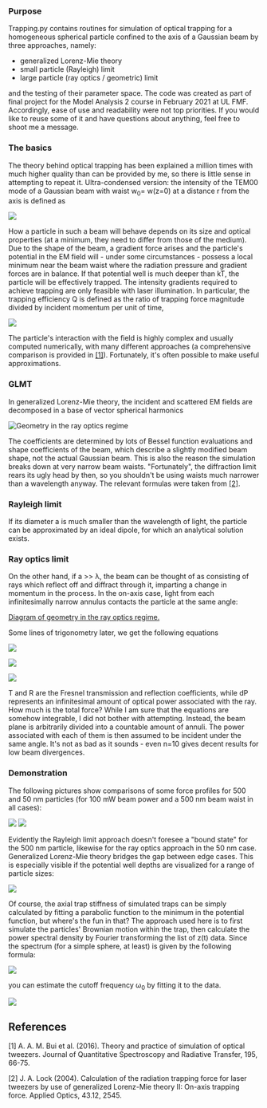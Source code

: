 ### Purpose

Trapping.py contains routines for simulation of optical trapping for a homogeneous spherical particle confined to the axis of a Gaussian beam by three approaches, namely:

- generalized Lorenz-Mie theory
- small particle (Rayleigh) limit
- large particle (ray optics / geometric) limit

and the testing of their parameter space. The code was created as part of final project for the Model Analysis 2 course in February 2021 at UL FMF. Accordingly, ease of use and readability were not top priorities. If you would like to reuse some of it and have questions about anything, feel free to shoot me a message.

### The basics

The theory behind optical trapping has been explained a million times with much higher quality than can be provided by me, so there is little sense in attempting to repeat it. Ultra-condensed version: the intensity of the TEM00 mode of a Gaussian beam with waist w<sub>0</sub>= w(z=0) at a distance r from the axis is defined as

![](https://github.com/timzuntar/numerical-utilities/blob/master/Optical_trapping/figures/intensity.png?raw=true)

How a particle in such a beam will behave depends on its size and optical properties (at a minimum, they need to differ from those of the medium). Due to the shape of the beam, a gradient force arises and the particle's potential in the EM field will - under some circumstances - possess a local minimum near the beam waist where the radiation pressure and gradient forces are in balance. If that potential well is much deeper than kT, the particle will be effectively trapped. The intensity gradients required to achieve trapping are only feasible with laser illumination. In particular, the trapping efficiency Q is defined as the ratio of trapping force magnitude divided by incident momentum per unit of time,

![](https://github.com/timzuntar/numerical-utilities/blob/master/Optical_trapping/figures/Q_factor.png?raw=true)

The particle's interaction with the field is highly complex and usually computed numerically, with many different approaches (a comprehensive comparison is provided in [[1]](#1)). Fortunately, it's often possible to make useful approximations.

### GLMT

In generalized Lorenz-Mie theory, the incident and scattered EM fields are decomposed in a base of vector spherical harmonics

![Geometry in the ray optics regime](https://github.com/timzuntar/numerical-utilities/blob/master/Optical_trapping/figures/LM_series.png?raw=true)

The coefficients are determined by lots of Bessel function evaluations and shape coefficients of the beam, which describe a slightly modified beam shape, not the actual Gaussian beam. This is also the reason the simulation breaks down at very narrow beam waists. "Fortunately", the diffraction limit rears its ugly head by then, so you shouldn't be using waists much narrower than a wavelength anyway. The relevant formulas were taken from [[2]](#2).

### Rayleigh limit

If its diameter a is much smaller than the wavelength of light, the particle can be approximated by an ideal dipole, for which an analytical solution exists.

### Ray optics limit

On the other hand, if a >> λ, the beam can be thought of as consisting of rays which reflect off and diffract through it, imparting a change in momentum in the process. In the on-axis case, light from each infinitesimally narrow annulus contacts the particle at the same angle:

[Diagram of geometry in the ray optics regime.](https://github.com/timzuntar/numerical-utilities/blob/master/Optical_trapping/figures/rayoptics_diagram.png?raw=true)

Some lines of trigonometry later, we get the following equations

![](https://github.com/timzuntar/numerical-utilities/blob/master/Optical_trapping/figures/geometric_Fz.png?raw=true)

![](https://github.com/timzuntar/numerical-utilities/blob/master/Optical_trapping/figures/geometric_Fax.png?raw=true)

![](https://github.com/timzuntar/numerical-utilities/blob/master/Optical_trapping/figures/geometric_Ftot.png?raw=true)

T and R are the Fresnel transmission and reflection coefficients, while dP represents an infinitesimal amount of optical power associated with the ray. How much is the total force? While I am sure that the equations are somehow integrable, I did not bother with attempting. Instead, the beam plane is arbitrarily divided into a countable amount of annuli. The power associated with each of them is then assumed to be incident under the same angle. It's not as bad as it sounds - even n=10 gives decent results for low beam divergences.

### Demonstration

The following pictures show comparisons of some force profiles for 500 and 50 nm particles (for 100 mW beam power and a 500 nm beam waist in all cases):

![](https://github.com/timzuntar/numerical-utilities/blob/master/Optical_trapping/figures/force_comp_500nm.png?raw=true) ![](https://github.com/timzuntar/numerical-utilities/blob/master/Optical_trapping/figures/force_comp_50nm.png?raw=true)

Evidently the Rayleigh limit approach doesn't foresee a "bound state" for the 500 nm particle, likewise for the ray optics approach in the 50 nm case. Generalized Lorenz-Mie theory bridges the gap between edge cases. This is especially visible if the potential well depths are visualized for a range of particle sizes:

![](https://github.com/timzuntar/numerical-utilities/blob/master/Optical_trapping/figures/potential_well_depths.png?raw=true)

Of course, the axial trap stiffness of simulated traps can be simply calculated by fitting a parabolic function to the minimum in the potential function, but where's the fun in that? The approach used here is to first simulate the particles' Brownian motion within the trap, then calculate the power spectral density by Fourier transforming the list of z(t) data. Since the spectrum (for a simple sphere, at least) is given by the following formula:

![](https://github.com/timzuntar/numerical-utilities/blob/master/Optical_trapping/figures/Fourier_spectrum.png?raw=true)

you can estimate the cutoff frequency ω<sub>0</sub> by fitting it to the data.

![](https://github.com/timzuntar/numerical-utilities/blob/master/Optical_trapping/figures/FT_Rayleigh.png?raw=true)

## References
<a id="1">[1]</a> 
A. A. M. Bui et al. (2016). 
Theory and practice of simulation of optical tweezers.
Journal of Quantitative Spectroscopy and Radiative Transfer, 195, 66-75.

<a id="2">[2]</a> 
J. A. Lock (2004). 
Calculation of the radiation trapping force for laser tweezers by use of generalized Lorenz-Mie theory II: On-axis trapping force.
Applied Optics, 43.12, 2545.
